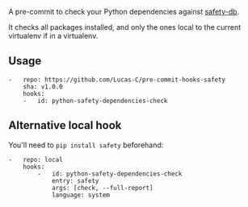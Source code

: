A pre-commit to check your Python dependencies against [safety-db](//github.com/pyupio/safety-db).

It checks all packages installed, and only the ones local to the current virtualenv if in a virtualenv.

## Usage
```
-   repo: https://github.com/Lucas-C/pre-commit-hooks-safety
    sha: v1.0.0
    hooks:
    -   id: python-safety-dependencies-check
```

## Alternative local hook
You'll need to `pip install safety` beforehand:
```
-   repo: local
    hooks:
        -   id: python-safety-dependencies-check
            entry: safety
            args: [check, --full-report]
            language: system
```
